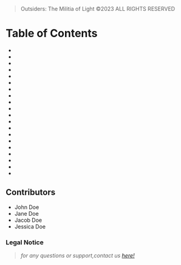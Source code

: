> Outsiders: The Militia of Light ©2023 ALL RIGHTS RESERVED

Table of Contents
==========================

*
*
*
*
*
*
*
*
*
*
*
*
*
*
*
*
*
*
*
*

Contributors
--------------------------
* John Doe
* Jane Doe
* Jacob Doe
* Jessica Doe


### Legal Notice

> *for any questions or support,contact us [here!](mailto:quinn@playoutsiders.com)*

<!--

**Here are some ideas to get you started:**

🙋‍♀️ A short introduction - what is your organization all about?
🌈 Contribution guidelines - how can the community get involved?
👩‍💻 Useful resources - where can the community find your docs? Is there anything else the community should know?
🍿 Fun facts - what does your team eat for breakfast?
🧙 Remember, you can do mighty things with the power of [Markdown](https://docs.github.com/github/writing-on-github/getting-started-with-writing-and-formatting-on-github/basic-writing-and-formatting-syntax)
-->
